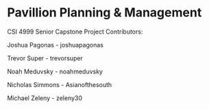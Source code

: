 # Pavillion Planning & Management
CSI 4999 Senior Capstone Project
Contributors:


Joshua Pagonas - joshuapagonas

Trevor Super - trevorsuper

Noah Meduvsky - noahmeduvsky

Nicholas Simmons - Asianofthesouth

Michael Zeleny - zeleny30
